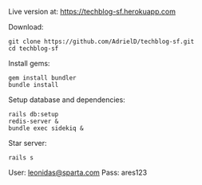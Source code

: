 Live version at: https://techblog-sf.herokuapp.com

Download:
 
	git clone https://github.com/AdrielD/techblog-sf.git
	cd techblog-sf
    
Install gems:

	gem install bundler
	bundle install

Setup database and dependencies:

	rails db:setup
	redis-server &
	bundle exec sidekiq &

Star server:

	rails s

User: leonidas@sparta.com
Pass: ares123
